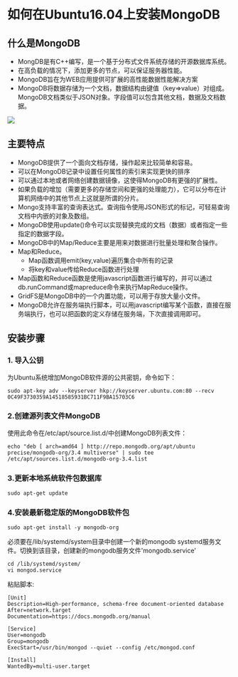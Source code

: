# 如何在Ubuntu16.04上安装MongoDB #

## 什么是MongoDB ##
* MongDB是有C++编写，是一个基于分布式文件系统存储的开源数据库系统。  
* 在高负载的情况下，添加更多的节点，可以保证服务器性能。
* MongoDB旨在为WEB应用提供可扩展的高性能数据性能解决方案  
* MongoDB将数据存储为一个文档，数据结构由键值（key=>value）对组成。MongoDB文档类似于JSON对象。字段值可以包含其他文档，数据及文档数据。

![](http://i.imgur.com/4XKQZDx.png)

## 主要特点 ##
* MongoDB提供了一个面向文档存储，操作起来比较简单和容易。  
* 可以在MongoDB记录中设置任何属性的索引来实现更快的排序
* 可以通过本地或者网络创建数据镜像，这使得MongoDB有更强的扩展性。
* 如果负载的增加（需要更多的存储空间和更强的处理能力），它可以分布在计算机网络中的其他节点上这就是所谓的分片。
* Mongo支持丰富的查询表达式。查询指令使用JSON形式的标记，可轻易查询文档中内嵌的对象及数组。  
* MongoDB使用update()命令可以实现替换完成的文档（数据）或者指定一些指定的数据字段。
* MongoDB中的Map/Reduce主要是用来对数据进行批量处理和聚合操作。  
* Map和Reduce。
	* Map函数调用emit(key,value)遍历集合中所有的记录
	* 将key和value传给Reduce函数进行处理
* Map函数和Reduce函数是使用javascript函数进行编写的，并可以通过db.runCommand或mapreduce命令来执行MapReduce操作。  
* GridFS是MongoDB中的一个内置功能，可以用于存放大量小文件。
* MongoDB允许在服务端执行脚本，可以用javascript编写某个函数，直接在服务端执行，也可以把函数的定义存储在服务端，下次直接调用即可。

## 安装步骤 ##
### 1. 导入公钥 ###

为Ubuntu系统增加MongoDB软件源的公共密钥，命令如下：

	sudo apt-key adv --keyserver hkp://keyserver.ubuntu.com:80 --recv 0C49F3730359A14518585931BC711F9BA15703C6

### 2.创建源列表文件MongoDB ###
使用此命令在/etc/apt/source.list.d/中创建MongoDB列表文件：

	echo "deb [ arch=amd64 ] http://repo.mongodb.org/apt/ubuntu precise/mongodb-org/3.4 multiverse" | sudo tee /etc/apt/sources.list.d/mongodb-org-3.4.list

### 3.更新本地系统软件包数据库 ###

	sudo apt-get update

### 4.安装最新稳定版的MongoDB软件包 ###

	sudo apt-get install -y mongodb-org

必须要在/lib/systemd/system目录中创建一个新的mongodb systemd服务文件。切换到该目录，创建新的mongodb服务文件'mongodb.service'

	cd /lib/systemd/system/
	vi mongod.service

粘贴脚本:

	[Unit]
	Description=High-performance, schema-free document-oriented database
	After=network.target
	Documentation=https://docs.mongodb.org/manual
	
	[Service]
	User=mongodb
	Group=mongodb
	ExecStart=/usr/bin/mongod --quiet --config /etc/mongod.conf
	
	[Install]
	WantedBy=multi-user.target

